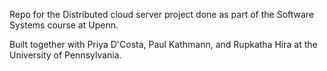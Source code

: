 Repo for the Distributed cloud server project done as part of the Software Systems course at Upenn.

Built together with Priya D'Costa, Paul Kathmann, and Rupkatha Hira at the University of Pennsylvania.
